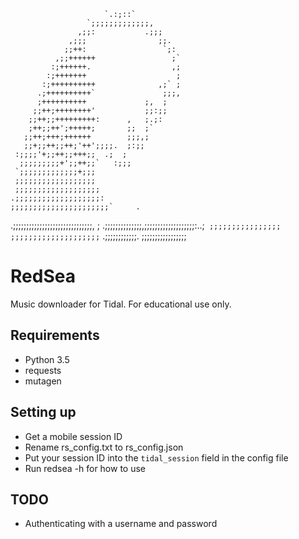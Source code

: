                          `.:;::`
                     `;;;;;;;;;;;;;,
                   ,;;:           .;;;
                 ,;;;                ;;.
                ;;++:                 `;:
              ,;;++++++                 ;`
             :;++++++.                  ,;
            :;+++++++                    ;
           :;++++++++++              ,;` ;
          .;++++++++++`               ;;;,
          ;++++++++++             ;,  ;
         ;;++;++++++++'           ;;:;;
        ;;++;;+++++++++:      ,   ;.;:
        ;++;;++';+++++;       ;;  ;`
       ;;++;+++;++++++        ;;;,;
       ;;+;;++;;++;'++';;;;.  ;:;;
     :;;;;'+;;++;;+++;;  .;  ;
      ;;;;;;;;;+';;++;;`   :;;;
     `;;;;;;;;;;;;;+;;;
     ;;;;;;;;;;;;;;;;;;
     ;;;;;;;;;;;;;;;;;;;
    .;;;;;;;;;;;;;;;;;;;:
    ;;;;;;;;;;;;;;;;;;;;;;`     .
   .;;;;;;;;;;;;;;;;;;;;;;;;;;;;;;,
; .;;;;;;;;;;;;;;,;;;;;;;;;;;;;;;;;;;:..;`
;;;;;;;;;;;;;;;;    ;;;;;;;;;;;;;;;;;;;;`
 .;;;;;;;;;;;;.       ;;;;;;;;;;;;;;;;;

RedSea
======

Music downloader for Tidal. For educational use only.

Requirements
------------
* Python 3.5
* requests
* mutagen

Setting up
----------
* Get a mobile session ID
* Rename rs_config.txt to rs_config.json
* Put your session ID into the `tidal_session` field in the config file
* Run redsea -h for how to use

TODO
----
* Authenticating with a username and password